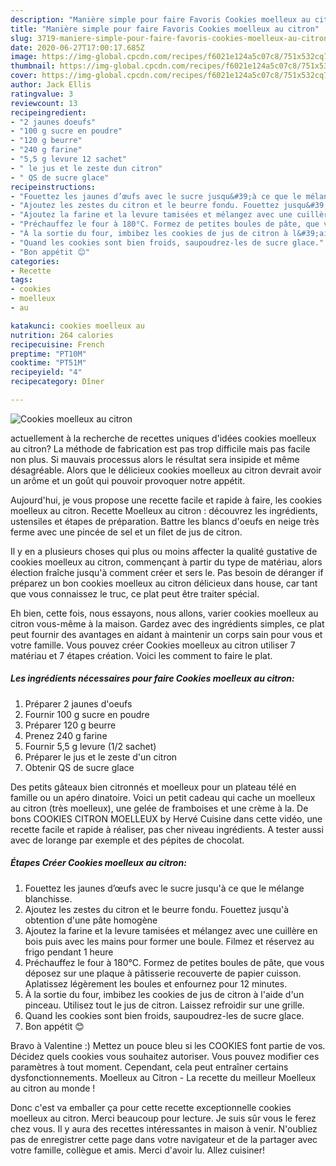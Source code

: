 ```yaml
---
description: "Manière simple pour faire Favoris Cookies moelleux au citron"
title: "Manière simple pour faire Favoris Cookies moelleux au citron"
slug: 3719-maniere-simple-pour-faire-favoris-cookies-moelleux-au-citron
date: 2020-06-27T17:00:17.685Z
image: https://img-global.cpcdn.com/recipes/f6021e124a5c07c8/751x532cq70/cookies-moelleux-au-citron-photo-principale-de-la-recette.jpg
thumbnail: https://img-global.cpcdn.com/recipes/f6021e124a5c07c8/751x532cq70/cookies-moelleux-au-citron-photo-principale-de-la-recette.jpg
cover: https://img-global.cpcdn.com/recipes/f6021e124a5c07c8/751x532cq70/cookies-moelleux-au-citron-photo-principale-de-la-recette.jpg
author: Jack Ellis
ratingvalue: 3
reviewcount: 13
recipeingredient:
- "2 jaunes doeufs"
- "100 g sucre en poudre"
- "120 g beurre"
- "240 g farine"
- "5,5 g levure 12 sachet"
- " le jus et le zeste dun citron"
- " QS de sucre glace"
recipeinstructions:
- "Fouettez les jaunes d’œufs avec le sucre jusqu&#39;à ce que le mélange blanchisse."
- "Ajoutez les zestes du citron et le beurre fondu. Fouettez jusqu&#39;à obtention d&#39;une pâte homogène"
- "Ajoutez la farine et la levure tamisées et mélangez avec une cuillère en bois puis avec les mains pour former une boule. Filmez et réservez au frigo pendant 1 heure"
- "Préchauffez le four à 180°C. Formez de petites boules de pâte, que vous déposez sur une plaque à pâtisserie recouverte de papier cuisson. Aplatissez légèrement les boules et enfournez pour 12 minutes."
- "À la sortie du four, imbibez les cookies de jus de citron à l&#39;aide d&#39;un pinceau. Utilisez tout le jus de citron. Laissez refroidir sur une grille."
- "Quand les cookies sont bien froids, saupoudrez-les de sucre glace."
- "Bon appétit 😊"
categories:
- Recette
tags:
- cookies
- moelleux
- au

katakunci: cookies moelleux au 
nutrition: 264 calories
recipecuisine: French
preptime: "PT10M"
cooktime: "PT51M"
recipeyield: "4"
recipecategory: Dîner

---
```



![Cookies moelleux au citron](https://img-global.cpcdn.com/recipes/f6021e124a5c07c8/751x532cq70/cookies-moelleux-au-citron-photo-principale-de-la-recette.jpg)

actuellement à la recherche de recettes uniques d'idées cookies moelleux au citron? La méthode de fabrication est pas trop difficile mais pas facile non plus. Si mauvais processus alors le résultat sera insipide et même désagréable. Alors que le délicieux cookies moelleux au citron devrait avoir un arôme et un goût qui pouvoir provoquer notre appétit.

Aujourd&#39;hui, je vous propose une recette facile et rapide à faire, les cookies moelleux au citron. Recette Moelleux au citron : découvrez les ingrédients, ustensiles et étapes de préparation. Battre les blancs d&#39;oeufs en neige très ferme avec une pincée de sel et un filet de jus de citron.

Il y en a plusieurs choses qui plus ou moins affecter la qualité gustative de cookies moelleux au citron, commençant à partir du type de matériau, alors élection fraîche jusqu'à comment créer et sers le. Pas besoin de déranger if préparez un bon cookies moelleux au citron délicieux dans house, car tant que vous connaissez le truc, ce plat peut être traiter spécial.


Eh bien, cette fois, nous essayons, nous allons, varier cookies moelleux au citron vous-même à la maison. Gardez avec des ingrédients simples, ce plat peut fournir des avantages en aidant à maintenir un corps sain pour vous et votre famille. Vous pouvez créer Cookies moelleux au citron utiliser 7 matériau et 7 étapes création. Voici les comment to faire le plat.

<!--inarticleads1-->

##### Les ingrédients nécessaires pour faire Cookies moelleux au citron:

1. Préparer 2 jaunes d&#39;oeufs
1. Fournir 100 g sucre en poudre
1. Préparer 120 g beurre
1. Prenez 240 g farine
1. Fournir 5,5 g levure (1/2 sachet)
1. Préparer  le jus et le zeste d&#39;un citron
1. Obtenir  QS de sucre glace


Des petits gâteaux bien citronnés et moelleux pour un plateau télé en famille ou un apéro dinatoire. Voici un petit cadeau qui cache un moelleux au citron (très moelleux), une gelée de framboises et une crème à la. De bons COOKIES CITRON MOELLEUX by Hervé Cuisine dans cette vidéo, une recette facile et rapide à réaliser, pas cher niveau ingrédients. A tester aussi avec de lorange par exemple et des pépites de chocolat. 

<!--inarticleads2-->

##### Étapes Créer Cookies moelleux au citron:

1. Fouettez les jaunes d’œufs avec le sucre jusqu&#39;à ce que le mélange blanchisse.
1. Ajoutez les zestes du citron et le beurre fondu. Fouettez jusqu&#39;à obtention d&#39;une pâte homogène
1. Ajoutez la farine et la levure tamisées et mélangez avec une cuillère en bois puis avec les mains pour former une boule. Filmez et réservez au frigo pendant 1 heure
1. Préchauffez le four à 180°C. Formez de petites boules de pâte, que vous déposez sur une plaque à pâtisserie recouverte de papier cuisson. Aplatissez légèrement les boules et enfournez pour 12 minutes.
1. À la sortie du four, imbibez les cookies de jus de citron à l&#39;aide d&#39;un pinceau. Utilisez tout le jus de citron. Laissez refroidir sur une grille.
1. Quand les cookies sont bien froids, saupoudrez-les de sucre glace.
1. Bon appétit 😊


Bravo à Valentine :) Mettez un pouce bleu si les COOKIES font partie de vos. Décidez quels cookies vous souhaitez autoriser. Vous pouvez modifier ces paramètres à tout moment. Cependant, cela peut entraîner certains dysfonctionnements. Moelleux au Citron - La recette du meilleur Moelleux au citron au monde ! 


Donc c'est va emballer ça pour cette recette exceptionnelle cookies moelleux au citron. Merci beaucoup pour lecture. Je suis sûr vous le ferez chez vous. Il y aura des recettes  intéressantes in maison à venir. N'oubliez pas de enregistrer cette page dans votre navigateur et de la partager avec votre famille, collègue et amis. Merci d'avoir lu. Allez cuisiner!
